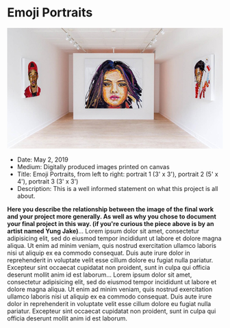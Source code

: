 # Emoji Portraits

![Finished_Work](Finished_Work.jpg)

- Date: May 2, 2019
- Medium: Digitally produced images printed on canvas
- Title: Emoji Portraits, from left to right: portrait 1 (3' x 3'), portrait 2 (5' x 4'), portrait 3 (3' x 3')
- Description: This is a well informed statement on what this project is all about.

**Here you describe the relationship between the image of the final work and your project more generally. As well as why you chose to document your final project in this way. (if you're curious the piece above is by an artist named Yung Jake)**... Lorem ipsum dolor sit amet, consectetur adipisicing elit, sed do eiusmod tempor incididunt ut labore et dolore magna aliqua. Ut enim ad minim veniam, quis nostrud exercitation ullamco laboris nisi ut aliquip ex ea commodo consequat. Duis aute irure dolor in reprehenderit in voluptate velit esse cillum dolore eu fugiat nulla pariatur. Excepteur sint occaecat cupidatat non proident, sunt in culpa qui officia deserunt mollit anim id est laborum... Lorem ipsum dolor sit amet, consectetur adipisicing elit, sed do eiusmod tempor incididunt ut labore et dolore magna aliqua. Ut enim ad minim veniam, quis nostrud exercitation ullamco laboris nisi ut aliquip ex ea commodo consequat. Duis aute irure dolor in reprehenderit in voluptate velit esse cillum dolore eu fugiat nulla pariatur. Excepteur sint occaecat cupidatat non proident, sunt in culpa qui officia deserunt mollit anim id est laborum.
